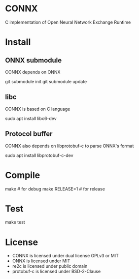 # CONNX
C implementation of Open Neural Network Exchange Runtime

# Install
## ONNX submodule
CONNX depends on ONNX

git submodule init
git submodule update

## libc
CONNX is based on C language

sudo apt install libc6-dev

## Protocol buffer
CONNX also depends on libprotobuf-c to parse ONNX's format

sudo apt install libprotobuf-c-dev

# Compile
make			# for debug
make RELEASE=1	# for release

# Test
make test

# License
 * CONNX is licensed under dual license GPLv3 or MIT
 * ONNX is licensed under MIT
 * re2c is licensed under public domain
 * protobuf-c is licensed under BSD-2-Clause
